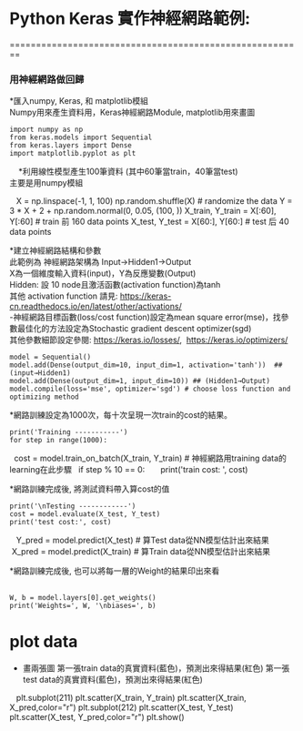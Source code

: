 # Python Keras 實作神經網路範例:
========================================================
### 用神經網路做回歸
*匯入numpy, Keras, 和 matplotlib模組 </br>
Numpy用來產生資料用，Keras神經網路Module, matplotlib用來畫圖

    import numpy as np
    from keras.models import Sequential
    from keras.layers import Dense
    import matplotlib.pyplot as plt
    
*利用線性模型產生100筆資料 (其中60筆當train，40筆當test)</br>
主要是用numpy模組</br>

    X = np.linspace(-1, 1, 100)
    np.random.shuffle(X)    # randomize the data
    Y = 3 * X + 2 + np.random.normal(0, 0.05, (100, ))
    X_train, Y_train = X[:60], Y[:60]     # train 前 160 data points
    X_test, Y_test = X[60:], Y[60:]       # test 后 40 data points

*建立神經網路結構和參數</br>
此範例為 神經網路架構為 Input→Hidden1→Output</br>
X為一個維度輸入資料(input)，Y為反應變數(Output)</br>
Hidden: 設 10 node且激活函數(activation function)為tanh</br>
其他 activation function 請見: https://keras-cn.readthedocs.io/en/latest/other/activations/</br>
-神經網路目標函數(loss/cost function)設定為mean square error(mse)，找參數最佳化的方法設定為Stochastic gradient descent optimizer(sgd)</br>
其他參數細節設定參閱: https://keras.io/losses/,  https://keras.io/optimizers/</br>

    model = Sequential()
    model.add(Dense(output_dim=10, input_dim=1, activation='tanh'))  ## (input→Hidden1)
    model.add(Dense(output_dim=1, input_dim=10)) ## (Hidden1→Output)
    model.compile(loss='mse', optimizer='sgd') # choose loss function and optimizing method

*網路訓練設定為1000次，每十次呈現一次train的cost的結果。</br>

    print('Training -----------')
    for step in range(1000):
        cost = model.train_on_batch(X_train, Y_train) # 神經網路用training data的learning在此步驟
        if step % 10 == 0:
            print('train cost: ', cost)
            
*網路訓練完成後, 將測試資料帶入算cost的值</br>

    print('\nTesting ------------')
    cost = model.evaluate(X_test, Y_test)
    print('test cost:', cost)
    Y_pred = model.predict(X_test) # 算Test data從NN模型估計出來結果
    X_pred = model.predict(X_train) # 算Train data從NN模型估計出來結果

*網路訓練完成後, 也可以將每一層的Weight的結果印出來看</br>  

    W, b = model.layers[0].get_weights()
    print('Weights=', W, '\nbiases=', b)



# plot data
* 畫兩張圖
第一張train data的真實資料(藍色)，預測出來得結果(紅色)
第一張test data的真實資料(藍色)，預測出來得結果(紅色)

    plt.subplot(211)
    plt.scatter(X_train, Y_train)
    plt.scatter(X_train, X_pred,color="r")
    plt.subplot(212)
    plt.scatter(X_test, Y_test)
    plt.scatter(X_test, Y_pred,color="r")
    plt.show()
